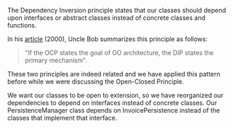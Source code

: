 The Dependency Inversion principle states that our classes should depend upon interfaces or abstract classes instead of concrete classes and functions.

In his [article](https://fi.ort.edu.uy/innovaportal/file/2032/1/design_principles.pdf) (2000), Uncle Bob summarizes this principle as follows:

> "If the OCP states the goal of OO architecture, the DIP states the primary mechanism".

These two principles are indeed related and we have applied this pattern before while we were discussing the Open-Closed Principle.

We want our classes to be open to extension, so we have reorganized our dependencies to depend on interfaces instead of concrete classes. Our PersistenceManager class depends on InvoicePersistence instead of the classes that implement that interface.